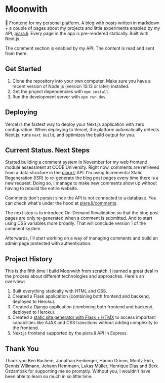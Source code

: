 # Moonwith

🌙 Frontend for my personal platform. A blog with posts written in markdown + a couple of pages about my projects and little experiments enabled by my API, [piara.li](https://github.com/malikpiara/piara.li). Every page in the app is pre-rendered statically. Built with Next.js.

The comment section is enabled by my API. The content is read and sent from there.

## Get Started

1. Clone the repository into your own computer. Make sure you have a recent version of Node.js (version 10.13 or later) installed.
2. Get the project dependencies with `npm install`.
3. Run the development server with `npm run dev`.

## Deploying

Vercel is the fastest way to deploy your Next.js application with zero configuration.
When deploying to Vercel, the platform automatically detects Next.js, runs `next build`, and optimizes the build output for you.

## Current Status. Next Steps

Started building a comment system in November for my web frontend module assessment at CODE University. Right now, comments are retrieved from a data structure in the [piara.li](https://github.com/malikpiara/piara.li) API. I'm using Incremental Static Regeneration (ISR) to re-generate the blog post pages every time there is a new request. Doing so, I manage to make new comments show up without having to rebuild the entire website.

Comments don't persist since the API is not connected to a database. You can check what's under the hood at [piara.li/comments](https://piara.li/comments).

The next step is to introduce On-Demand Revalidation so that the blog post pages are only re-generated when a comment is submitted. And to start using CSS variables more broadly. That will conclude version 1 of the comment system.

Afterwards, I'll start working on a way of managing comments and build an admin page protected with authentication.

## Project History

This is the fifth time I build Moonwith from scratch. I learned a great deal in the process about different technologies and approaches. Here's an overview:

1. Built everything statically with HTML and CSS.
2. Created a Flask application (combining both frontend and backend, deployed to Heroku).
3. Created a Django application (combining both frontend and backend, deployed to Heroku).
4. Created a [static site generator with Flask + HTMX](https://github.com/malikpiara/moon) to access important capabilities like AJAX and CSS transitions without adding complexity to the frontend.
5. Next.js frontend supported by the piara.li API in Express.

## Thank You

Thank you Ben Bachem, Jonathan Freiberger, Hanno Grimm, Moritz Eich, Dennis Willmann, Johann Hemmann, Lukas Müller, Henrique Dias and Berk Özzambak for supporting me so promptly. Without you, I wouldn't have been able to learn so much in so little time.
